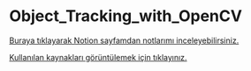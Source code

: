 # Object_Tracking_with_OpenCV

[Buraya tıklayarak Notion sayfamdan notlarımı inceleyebilirsiniz.](https://recepaydogdu.notion.site/Object-Tracking-with-OpenCV-49381c3a355548729d25a49c6b709f9b)

[Kullanılan kaynakları görüntülemek için tıklayınız.](kaynaklar.md)
